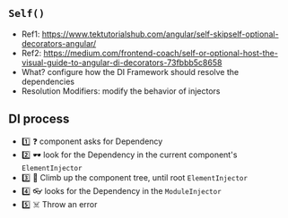 ## `Self()`
- Ref1: https://www.tektutorialshub.com/angular/self-skipself-optional-decorators-angular/
- Ref2: https://medium.com/frontend-coach/self-or-optional-host-the-visual-guide-to-angular-di-decorators-73fbbb5c8658
- What? configure how the DI Framework should resolve the dependencies
- Resolution Modifiers: modify the behavior of injectors

## DI process
* :one: ❓ component asks for Dependency
* :two: 🕶️ look for the Dependency in the current component's `ElementInjector`
* :three: 🧗 Climb up the component tree, until root `ElementInjector`
* :four: 👓 looks for the Dependency in the `ModuleInjector`
* :five: ☠️ Throw an error
